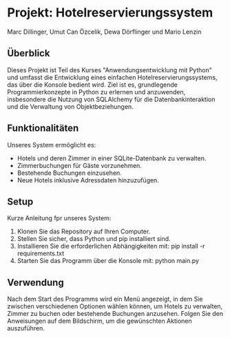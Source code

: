 # Projekt: Hotelreservierungssystem
Marc Dillinger, Umut Can Özcelik, Dewa Dörflinger und Mario Lenzin

## Überblick
Dieses Projekt ist Teil des Kurses "Anwendungsentwicklung mit Python" und umfasst die Entwicklung eines einfachen Hotelreservierungssystems, das über die Konsole bedient wird. Ziel ist es, grundlegende Programmierkonzepte in Python zu erlernen und anzuwenden, insbesondere die Nutzung von SQLAlchemy für die Datenbankinteraktion und die Verwaltung von Objektbeziehungen.

## Funktionalitäten
Unseres System ermöglicht es:
- Hotels und deren Zimmer in einer SQLite-Datenbank zu verwalten.
- Zimmerbuchungen für Gäste vorzunehmen.
- Bestehende Buchungen einzusehen.
- Neue Hotels inklusive Adressdaten hinzuzufügen.

## Setup
Kurze Anleitung fpr unseres System:

1. Klonen Sie das Repository auf Ihren Computer.
2. Stellen Sie sicher, dass Python und pip installiert sind.
3. Installieren Sie die erforderlichen Abhängigkeiten mit:
pip install -r requirements.txt
4. Starten Sie das Programm über die Konsole mit:
python main.py

## Verwendung
Nach dem Start des Programms wird ein Menü angezeigt, in dem Sie zwischen verschiedenen Optionen wählen können, um Hotels zu verwalten, Zimmer zu buchen oder bestehende Buchungen anzusehen. Folgen Sie den Anweisungen auf dem Bildschirm, um die gewünschten Aktionen auszuführen.
